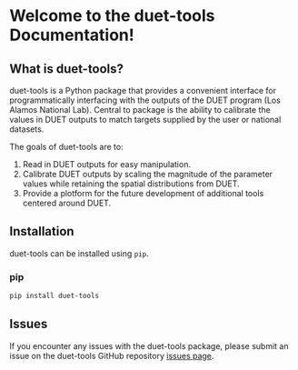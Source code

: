 # Welcome to the duet-tools Documentation!

## What is duet-tools?

duet-tools is a Python package that provides a convenient interface for programmatically interfacing with the outputs of the DUET program (Los Alamos National Lab). Central to package is the ability to calibrate the values in DUET outputs to match targets supplied by the user or national datasets.

The goals of duet-tools are to:

1. Read in DUET outputs for easy manipulation.
2. Calibrate DUET outputs by scaling the magnitude of the parameter values while retaining the spatial distributions from DUET.
3. Provide a plotform for the future development of additional tools centered around DUET.



## Installation

duet-tools can be installed using `pip`.

### pip

```bash
pip install duet-tools
```


## Issues

If you encounter any issues with the duet-tools package, please submit an issue on the duet-tools GitHub
repository [issues page](https://github.com/nmc-cafes/duet-tools/issues).